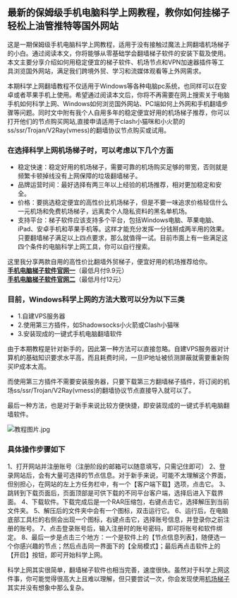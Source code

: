## 最新的保姆级手机电脑科学上网教程，教你如何挂梯子轻松上油管推特等国外网站

这是一期保姆级手机电脑科学上网教程，适用于没有接触过魔法上网翻墙机场梯子的小白。通过阅读本文，你将能够从零基础学会翻墙梯子软件的安装下载及使用。本文主要分享介绍如何用稳定便宜的梯子软件、机场节点和VPN加速器插件等工具浏览国外网站，满足我们跨境外贸、学习和流媒体观看等上外网需求。

本期科学上网翻墙教程不仅适用于Windows等各种电脑pc系统，也同样可以在安卓或者苹果手机上使用。希望通过阅读本文后，你将不再需要在网上搜索关于电脑手机如何科学上网、Windows如何浏览国外网站、PC端如何上外网和手机翻墙步骤等问题。同时文中附有我个人自用多年的稳定便宜好用的机场梯子推荐，你可以打开他们的节点购买网站,直接申请适用于clash小猫咪和小火箭的ss/ssr/Trojan/V2Ray(vmess)的翻墙协议节点购买或试用。

### 在选择科学上网机场梯子时，可以考虑以下几个方面

* 稳定快速：稳定好用的机场梯子，需要可靠的机场购买足够的带宽，否则就是频繁卡顿掉线没有上网保障的垃圾翻墙梯子。
* 品牌运营时间：最好选择有两三年以上经验的机场推荐，相对更加稳定和安全。
* 价格：要挑选稳定便宜的高性价比机场梯子，但是不要一味追求价格轻信什么一元机场和免费机场梯子，远离卖个人隐私资料的黑名单机场。
* 支持平台：梯子软件应该支持多个平台，包括Windows电脑、苹果电脑、iPad、安卓手机和苹果手机等。这样才能充分发挥一分钱掰成两半用的效果。
只要翻墙梯子满足以上四点要求，那么就值得一试。目前市面上有一些满足这四个条件的电脑科学上网工具，你可以自行搜索。

这里我分享两款自用的高性价比翻墙外贸梯子，便宜好用的机场推荐给你。  
**[手机电脑梯子软件官网一](https://go.51tz.cc/fjcloud)**（最低月付9.9元）  
**[手机电脑梯子软件官网二](https://go.51tz.cc/nicecloud)**（最低月付12元）

### 目前，Windows科学上网的方法大致可以分为以下三类
* 1.自建VPS服务器
* 2.使用第三方插件，如Shadowsocks小火箭或Clash小猫咪
* 3.安装现成的一键式手机电脑翻墙软件

由于本期教程是针对新手的，因此第一种方法可以直接忽略。自建VPS服务器对计算机的基础知识要求水平高，而且耗费时间，一旦IP地址被侦测屏蔽就需要重新购买IP成本太高。

而使用第三方插件不需要安装服务器，只要下载第三方翻墙梯子插件，将订阅的机场ss/ssr/Trojan/V2Ray(vmess)的翻墙协议节点直接导入就可以了。

最后一种方法，也是对于新手来说比较方便快捷，即安装现成的一键式手机电脑翻墙软件。
 
![教程图片.jpg](https://s2.loli.net/2023/10/31/hH8ATLCBY6NkZpO.jpg)

### 具体操作步骤如下

1、打开网站并注册账号（注册阶段的邮箱可以随意填写，只需记住即可）
2、登录网站后，会有大量可选择的节点信息。对于新手来说，可能不太理解这个界面，但别担心，在网站的左上方任务栏中，有一个【客户端下载】选项，点击它。
3、跳转到下载页面后，页面顶部是可供下载的不同平台客户端，选择后进入下载界面。
4、下载软件。下载完成后是一个RAR压缩包，右键点击它，选择解压到当前文件夹。
5、解压后的文件夹中会有一个图标，双击运行它。
6、运行后，在电脑底部工具栏的右侧会出现一个图标，右键点击它，选择账号信息，并登录你之前注册的账号。
7、点击登录账号后，输入注册时的账号密码，即可将账号和软件绑定。
8、最后一步是点击三个地方：一个是软件上的【节点信息列表】，随便选一个你感兴趣的节点；然后点击同一界面下的【全局模式】；最后再点击软件上的【开启】按钮，即可开始科学上网。

科学上网其实很简单，翻墙梯子软件也相当完善，速度很快。虽然对于科学上网这件事，你可能觉得很高大上且难以理解，但只要尝试一次，你会发现使用[机场梯子](http://react-china.org/t/topic/40257)其实并没有想象中那么复杂。
